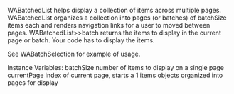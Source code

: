 WABatchedList helps display a collection of items across multiple pages. WABatchedList organizes a collection into pages (or batches) of batchSize items each and renders navigation links for a user to moved between pages. WABatchedList>>batch returns the items to display in the current page or batch. Your code has to display the items.

See WABatchSelection for example of usage.

Instance Variables:
	batchSize	<Integer>	number of items to display on a single page
	currentPage	<Integer>	 index of current page, starts a 1
	items	<SequenceableCollection of Objects>	objects organized into pages for display

